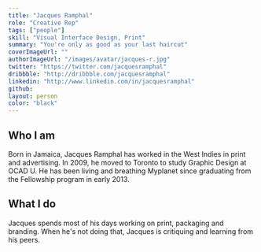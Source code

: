 ```yaml
---
title: "Jacques Ramphal"
role: "Creative Rep"
tags: ["people"]
skill: "Visual Interface Design, Print"
summary: "You're only as good as your last haircut"
coverImageUrl: ""
authorImageUrl: "/images/avatar/jacques-r.jpg"
twitter: "https://twitter.com/jacquesramphal"
dribbble: "http://dribbble.com/jacquesramphal"
linkedin: "http://www.linkedin.com/in/jacquesramphal"
github:
layout: person
color: "black"
---
```


## Who I am

Born in Jamaica, Jacques Ramphal has worked in the West Indies in print and advertising. In 2009, he moved to Toronto to study Graphic Design at OCAD U. He has been living and breathing Myplanet since graduating from the Fellowship program in early 2013.

## What I do

Jacques spends most of his days working on print, packaging and branding. When he's not doing that, Jacques is critiquing and learning from his peers.
